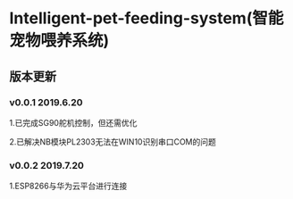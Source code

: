 # Intelligent-pet-feeding-system(智能宠物喂养系统)

## 版本更新

### v0.0.1   2019.6.20

 1.已完成SG90舵机控制，但还需优化

 2.已解决NB模块PL2303无法在WIN10识别串口COM的问题

### v0.0.2   2019.7.20

 1.ESP8266与华为云平台进行连接
